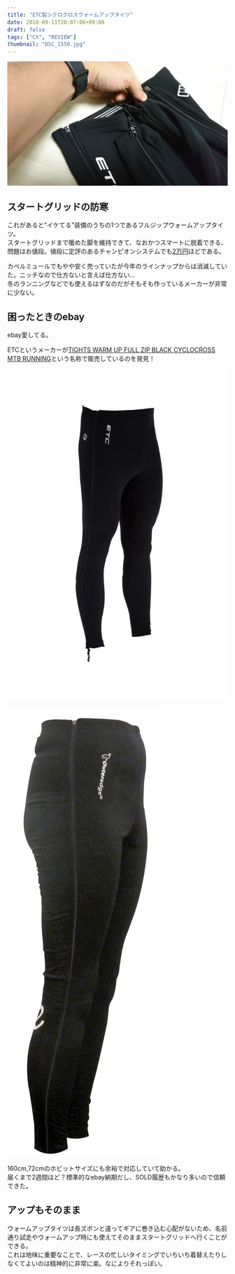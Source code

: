 ```yaml
---
title: "ETC製シクロクロスウォームアップタイツ"
date: 2018-09-11T20:07:08+09:00
draft: false
tags: ["CX", "REVIEW"]
thumbnail: "DSC_1550.jpg"
---
```

![image](./DSC_1550.jpg)

## スタートグリッドの防寒

これがあると"イケてる"装備のうちの1つであるフルジップウォームアップタイツ。  
スタートグリッドまで暖めた脚を維持できて、なおかつスマートに脱着できる、問題はお値段。値段に定評のあるチャンピオンシステムでも[2万円](https://champ-sys.jp/collections/%E3%82%BF%E3%82%A4%E3%83%84-%E3%83%8B%E3%83%83%E3%82%AB%E3%83%BC/products/%E3%82%B7%E3%82%AF%E3%83%AD%E3%82%AF%E3%83%AD%E3%82%B9%E3%82%A6%E3%82%A9%E3%83%BC%E3%83%A0%E3%82%A2%E3%83%83%E3%83%97%E3%83%91%E3%83%B3%E3%83%84)ほどである。

カペルミュールでもやや安く売っていたが今年のラインナップからは消滅していた。ニッチなので仕方ないと言えば仕方ない…  
冬のランニングなどでも使えるはずなのだがそもそも作っているメーカーが非常に少ない。

## 困ったときのebay

ebay愛してる。

ETCというメーカーが[TIGHTS WARM UP FULL ZIP BLACK CYCLOCROSS MTB RUNNING](https://rover.ebay.com/rover/1/711-53200-19255-0/1?ff3=4&toolid=11800&pub=5575336615&campid=5338191852&mpre=https%3A%2F%2Fwww.ebay.com%2Fitm%2F162244070914%3F_sp%3Dp2488211.m41214.l9765%26_trkparms%3Ditemid%253A162244070914)という名称で販売しているのを発見！

![image](./s-l1600.jpg)

![image](./s-l1600_2.jpg)

160cm,72cmのホビットサイズにも余裕で対応していて助かる。  
届くまで2週間ほど？標準的なebay納期だし、SOLD履歴もかなり多いので信頼できた。


## アップもそのまま

ウォームアップタイツは長ズボンと違ってギアに巻き込む心配がないため、名前通り試走やウォームアップ時にも使えてそのままスタートグリッドへ行くことができる。  
これは地味に重要なことで、レースの忙しいタイミングでいちいち着替えたりしなくてよいのは精神的に非常に楽。なによりそれっぽい。
